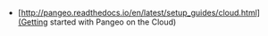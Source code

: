 * [http://pangeo.readthedocs.io/en/latest/setup_guides/cloud.html](Getting started with Pangeo on the Cloud)
